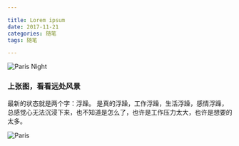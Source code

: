 ```yaml
---

title: Lorem ipsum
date: 2017-11-21
categories: 随笔
tags: 随笔

---
```


![Paris Night](https://upload.wikimedia.org/wikipedia/commons/e/e6/Paris_Night.jpg)

<!--more-->

### 上张图，看看远处风景

最新的状态就是两个字：浮躁。
是真的浮躁，工作浮躁，生活浮躁，感情浮躁，总感觉心无法沉浸下来，也不知道是怎么了，也许是工作压力太大，也许是想要的太多。

![Paris](https://upload.wikimedia.org/wikipedia/commons/thumb/3/3b/Paris-pano-wladyslaw.jpg/2880px-Paris-pano-wladyslaw.jpg)




